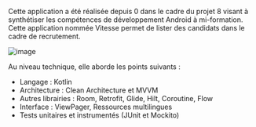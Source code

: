 Cette application a été réalisée depuis 0 dans le cadre du projet 8 visant à synthétiser les compétences de développement Android à mi-formation.
Cette application nommée Vitesse permet de lister des candidats dans le cadre de recrutement.

![image](https://github.com/JeremieGi/P8-Vitesse/assets/139225699/c638e44c-4dbb-4720-b076-2361e910e487)

Au niveau technique, elle aborde les points suivants :
- Langage : Kotlin
- Architecture : Clean Architecture et MVVM
- Autres librairies : Room, Retrofit, Glide, Hilt, Coroutine, Flow
- Interface : ViewPager, Ressources multilingues
- Tests unitaires et instrumentés (JUnit et Mockito)
  
